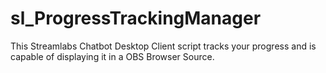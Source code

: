 # sl_ProgressTrackingManager
This Streamlabs Chatbot Desktop Client script tracks your progress and is capable of displaying it in a OBS Browser Source.
